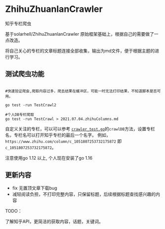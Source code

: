 # ZhihuZhuanlanCrawler
知乎专栏爬虫


基于solarhell/ZhihuZhuanlanCrawler 原始框架基础上，根据自己的需要做了一点改造。

将自己关心的专栏的文章标题连接全部收集，输出为md文件，便于根据主题的进行学习。


## 测试爬虫功能

```shell script

#快速验证爬虫,爬取内容过多，爬去结果在缓冲区，可能一时无法打印结果，不知道脚本是否可用。

go test -run TestCrawl2 

#个人DB专栏爬取
go test -run TestCrawl > 2021.07.04.zhihuColumns.md

```

自定义关注的专栏，可以可以参考 [`crawler_test.go`](crawler_test.go)的`crawlDB`方法，设置专栏名，专栏名可以打开知乎专栏的最后一个名字。
例如，`https://www.zhihu.com/column/c_1051807253732175872` 即`c_1051807253732175872`。

注意使用go 1.12 以上, 个人现在安装了go 1.16

## 更新内容

- fix 无置顶文章下载bug
- 减轻阅读负担，不打印完整内容，只保留标题，后续根据标题查找感兴趣的内容


TODO：

了解知乎API，更简洁的获取内容，话题，关键词。



